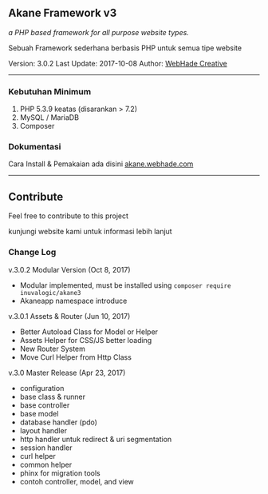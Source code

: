 ## Akane Framework v3

*a PHP based framework for all purpose website types.*

Sebuah Framework sederhana berbasis PHP untuk semua tipe website

Version: 3.0.2
Last Update: 2017-10-08
Author: [WebHade Creative](http://www.webhadecreative.com)
___

### Kebutuhan Minimum

1. PHP 5.3.9 keatas (disarankan > 7.2)
2. MySQL / MariaDB
3. Composer

### Dokumentasi

Cara Install & Pemakaian ada disini
[akane.webhade.com](http://akane.webhade.com)

___

## Contribute

Feel free to contribute to this project

kunjungi website kami untuk informasi lebih lanjut

### Change Log

v.3.0.2 Modular Version (Oct 8, 2017)
- Modular implemented, must be installed using `composer require inuvalogic/akane3`
- Akaneapp namespace introduce

v.3.0.1 Assets & Router (Jun 10, 2017)
- Better Autoload Class for Model or Helper
- Assets Helper for CSS/JS better loading
- New Router System
- Move Curl Helper from Http Class

v.3.0 Master Release (Apr 23, 2017)
- configuration
- base class & runner
- base controller
- base model
- database handler (pdo)
- layout handler
- http handler untuk redirect & uri segmentation
- session handler
- curl helper
- common helper
- phinx for migration tools
- contoh controller, model, and view